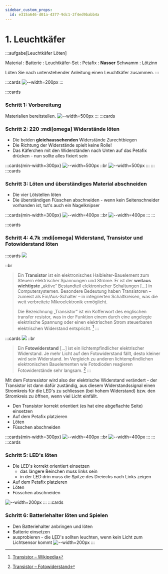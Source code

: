 ```yaml
---
sidebar_custom_props:
  id: e315a646-d01a-4377-9dc1-2f4ed9babb4a
---
```

# 1. Leuchtkäfer

:::aufgabe[Leuchtkäfer Löten]

Material
: Batterie
: Leuchtkäfer-Set
: Petafix
: **Nasser** Schwamm
: Lötzinn

Löten Sie nach untenstehender Anleitung einen Leuchtkäfer zusammen.
:::

:::cards
![--width=200px](images/bug.gif)
:::

:::cards
### Schritt 1: Vorbereitung
Materialien bereitstellen.
![--width=500px](images/bug-step01.jpg)
:::
:::cards
### Schritt 2: 220 :mdi[omega] Widerstände löten
- Die beiden **gleichaussehenden** Widerstände Zurechtbiegen
- Die Richtung der Widerstände spielt keine Rolle!
- Das Käferchen mit den Widerständen nach Unten auf das Petafix drücken - nun sollte alles fixiert sein

:::cards{min-width=300px}
![--width=500px](images/bug-step02.jpg)
::br
![--width=500px](images/bug-step03.jpg)
:::
:::
:::cards
### Schritt 3: Löten und überständiges Material abschneiden
- Die vier Lötstellen löten
- Die überständigen Füsschen abschneiden - wenn kein Seitenschneider vorhanden ist, tut's auch ein Nagelknipser 

:::cards{min-width=300px}
![--width=400px](images/bug-step04.jpg)
::br
![--width=400px](images/bug-step05.jpg)
:::
:::

:::cards
### Schritt 4: 4.7k :mdi[omega] Widerstand, Transistor und Fotowiderstand löten

:::cards
![](images/Transistors.jpg)

::br
> Ein **Transistor** ist ein elektronisches Halbleiter-Bauelement zum Steuern elektrischer Spannungen und Ströme. Er ist der **weitaus wichtigste** „aktive“ Bestandteil elektronischer Schaltungen [...] in Computersystemen. Besondere Bedeutung haben Transistoren – zumeist als Ein/Aus-Schalter – in integrierten Schaltkreisen, was die weit verbreitete Mikroelektronik ermöglicht.
>
> Die Bezeichnung „Transistor“ ist ein Kofferwort des englischen transfer resistor, was in der Funktion einem durch eine angelegte elektrische Spannung oder einen elektrischen Strom steuerbaren elektrischen Widerstand entspricht. [^1]
:::

:::cards
![](images/Photoresistor.jpg)
::br
> Ein **Fotowiderstand** [...] ist ein lichtempfindlicher elektrischer Widerstand. Je mehr Licht auf den Fotowiderstand fällt, desto kleiner wird sein Widerstand. Im Vergleich zu anderen lichtempfindlichen elektronischen Bauelementen wie Fotodioden reagieren Fotowiderstände sehr langsam. [^2]
:::

Mit dem Fotoresistor wird also der elektrische Widerstand verändert - der Transistor ist dann dafür zuständig, aus diesem Widerstandssignal einen Stromkreis für die LED's zu schliessen (bei hohem Widerstand) bzw. den Stromkreis zu öffnen, wenn viel Licht einfällt.

- Den Transistor korrekt orientiert (es hat eine abgeflachte Seite) einsetzen
- Auf dem Petafix platzieren
- Löten
- Füsschen abschneiden

:::cards{min-width=300px}
![--width=400px](images/bug-step06.jpg)
::br
![--width=400px](images/bug-step07.jpg)
:::
:::
:::cards
### Schritt 5: LED's löten
- Die LED's korrekt orientiert einsetzen
  - das längere Beinchen muss links sein
  - in der LED drin muss die Spitze des Dreiecks nach Links zeigen
- Auf dem Petafix platzieren
- Löten
- Füsschen abschneiden

![--width=200px](images/bug-step08.jpg)
:::
:::cards
### Schritt 6: Batteriehalter löten und Spielen
- Den Batteriehalter anbringen und löten
- Batterie einsetzen
- ausprobieren - die LED's sollten leuchten, wenn kein Licht zum Lichtsensor kommt
![--width=200px](images/bug.gif)
:::


[^1]: [Transistor – Wikipedia](https://de.wikipedia.org/wiki/Transistor)
[^2]: [Transistor – Fotowiderstand](https://de.wikipedia.org/wiki/Fotowiderstand)